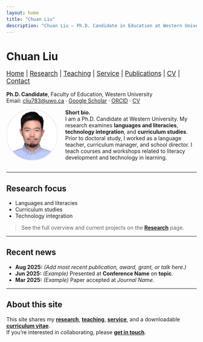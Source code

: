 ```yaml
---
layout: home
title: "Chuan Liu"
description: "Chuan Liu — Ph.D. Candidate in Education at Western University. Research in languages and literacies, curriculum studies, and technology integration."
---
```


# Chuan Liu

<!-- Navigation menu -->
<nav style="margin: 1rem 0; font-size: 1.05rem;">
  <a href="index.html">Home</a> |
  <a href="research.html">Research</a> |
  <a href="teaching.html">Teaching</a> |
  <a href="service.html">Service</a> |
  <a href="publications.html">Publications</a> |
  <a href="cv.html">CV</a> |
  <a href="contact.html">Contact</a>
</nav>

**Ph.D. Candidate**, Faculty of Education, Western University  
Email: [cliu783@uwo.ca](mailto:cliu783@uwo.ca) · [Google Scholar](#) · [ORCID](#) · [CV](cv.html)

<img src="your-photo.jpg" alt="Portrait of Chuan Liu" style="float:left; margin:0 1.25rem 1rem 0; width:132px; border-radius:66px; border:2px solid #eee;" />

**Short bio.**  
I am a Ph.D. Candidate at Western University. My research examines **languages and literacies**, **technology integration**, and **curriculum studies**. Prior to doctoral study, I worked as a language teacher, curriculum manager, and school director. I teach courses and workshops related to literacy development and technology in learning.

<div style="clear:both"></div>

---

## Research focus

- Languages and literacies  
- Curriculum studies  
- Technology integration  

> See the full overview and current projects on the **[Research](research.html)** page.

---

## Recent news

- **Aug 2025:** _(Add most recent publication, award, grant, or talk here.)_  
- **Jun 2025:** _(Example)_ Presented at **Conference Name** on **topic**.  
- **Mar 2025:** _(Example)_ Paper accepted at *Journal Name*.

---

## About this site

This site shares my **[research](research.html)**, **[teaching](teaching.html)**, **[service](service.html)**, and a downloadable **[curriculum vitae](cv.html)**.  
If you’re interested in collaborating, please **[get in touch](contact.html)**.
